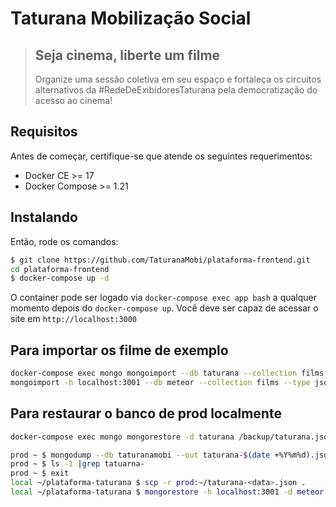 # Taturana Mobilização Social

> ## Seja cinema, liberte um filme
>
> Organize uma sessão coletiva em seu espaço e fortaleça os circuitos alternativos da #RedeDeExibidoresTaturana pela democratização do acesso ao cinema!

## Requisitos

Antes de começar, certifique-se que atende os seguintes requerimentos:

* Docker CE >= 17
* Docker Compose >= 1.21

## Instalando

Então, rode os comandos:

```bash
$ git clone https://github.com/TaturanaMobi/plataforma-frontend.git
cd plataforma-frontend
$ docker-compose up -d
```

O container pode ser logado via `docker-compose exec app bash` a qualquer momento depois do `docker-compose up`.
Você deve ser capaz de acessar o site em `http://localhost:3000`

## Para importar os filme de exemplo

```bash
docker-compose exec mongo mongoimport --db taturana --collection films --type json --file /backup/taturana-films.json
mongoimport -h localhost:3001 --db meteor --collection films --type json --file ./backup/taturana-films.json
```

## Para restaurar o banco de prod localmente

```bash
docker-compose exec mongo mongorestore -d taturana /backup/taturana.json/taturanamobi --drop

prod ~ $ mongodump --db taturanamobi --out taturana-$(date +%Y%m%d).json
prod ~ $ ls -1 |grep tatuarna-
prod ~ $ exit
local ~/plataforma-taturana $ scp -r prod:~/taturana-<data>.json .
local ~/plataforma-taturana $ mongorestore -h localhost:3001 -d meteor taturana-<data>.json/taturanamobi --drop
```